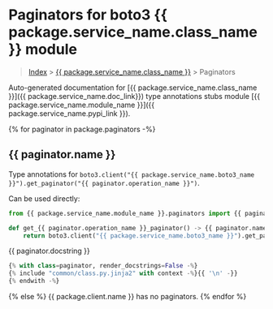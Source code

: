 # Paginators for boto3 {{ package.service_name.class_name }} module

> [Index](../README.md) > [{{ package.service_name.class_name }}](./README.md) > Paginators

Auto-generated documentation for [{{ package.service_name.class_name }}]({{ package.service_name.doc_link}})
type annotations stubs module [{{ package.service_name.module_name }}]({{ package.service_name.pypi_link }}).

{% for paginator in package.paginators -%}
## {{ paginator.name }}

Type annotations for `boto3.client("{{ package.service_name.boto3_name }}").get_paginator("{{ paginator.operation_name }}")`.

Can be used directly:

```python
from {{ package.service_name.module_name }}.paginators import {{ paginator.name }}

def get_{{ paginator.operation_name }}_paginator() -> {{ paginator.name }}:
    return boto3.client("{{ package.service_name.boto3_name }}").get_paginator("{{ paginator.operation_name }}")
```

{{ paginator.docstring }}

```python
{% with class=paginator, render_docstrings=False -%}
{% include "common/class.py.jinja2" with context -%}{{ '\n' -}}
{% endwith -%}
```
{% else %}
{{ package.client.name }} has no paginators.
{% endfor %}

